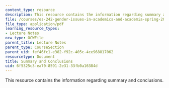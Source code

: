 ```yaml
---
content_type: resource
description: This resource contains the information regarding summary and conclusions.
file: /courses/es-242-gender-issues-in-academics-and-academia-spring-2004/6f5325c3ea7085912e3133fb0a16384d_MITES_242S04_ses14.pdf
file_type: application/pdf
learning_resource_types:
- Lecture Notes
ocw_type: OCWFile
parent_title: Lecture Notes
parent_type: CourseSection
parent_uid: fef46fc1-e382-f92c-405c-4ce968817062
resourcetype: Document
title: Summary and Conclusions
uid: 6f5325c3-ea70-8591-2e31-33fb0a16384d
---
```

This resource contains the information regarding summary and conclusions.

